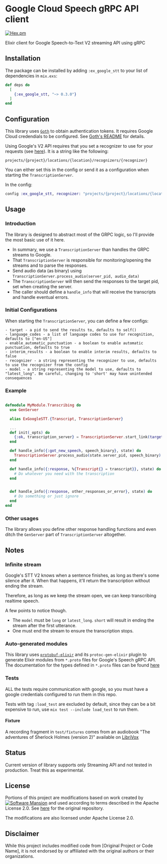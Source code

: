 # Google Cloud Speech gRPC API client

[![Hex.pm](https://img.shields.io/hexpm/v/ex_google_stt.svg)](https://hex.pm/packages/ex_google_stt)

Elixir client for Google Speech-to-Text V2 streaming API using gRPC

## Installation

The package can be installed by adding `:ex_google_stt` to your list of dependencies in `mix.exs`:

```elixir
def deps do
  [
    {:ex_google_stt, "~> 0.3.0"}
  ]
end
```

## Configuration

This library uses [`Goth`](https://github.com/peburrows/goth) to obtain authentication tokens. It requires Google Cloud credendials to be configured. See [Goth's README](https://github.com/peburrows/goth#installation) for details.

Using Google's V2 API requires that you set a recognizer to use for your requests (see [here](https://cloud.google.com/speech-to-text/v2/docs/reference/rest/v2/projects.locations.recognizers#Recognizer])). It is a string like the following:

`projects/{project}/locations/{location}/recognizers/{recognizer}`

You can either set this in the config or send it as a configuration when starting the `TranscriptionServer`.

In the config:
```elixir
config :ex_google_stt, recognizer: "projects/{project}/locations/{location}/recognizers/_"
```


## Usage

### Introduction
The library is designed to abstract most of the GRPC logic, so I'll provide the most basic use of it here.

- In summary, we use a `TranscriptionServer` than handles the GRPC streams to Google.
- That `TranscriptionServer` is responsible for monitoring/opening the streams and to parse the responses.
- Send audio data (as binary) using `TranscriptionServer.process_audio(server_pid, audio_data)`
- The `TranscriptionServer` will then send the responses to the target pid, set when creating the server.
- The caller should define a `handle_info` that will receive the transcripts and handle eventual errors.


### Initial Configurations
When starting the `TranscriptionServer`, you can define a few configs:

```
- target - a pid to send the results to, defaults to self()
- language_codes - a list of language codes to use for recognition, defaults to ["en-US"]
- enable_automatic_punctuation - a boolean to enable automatic punctuation, defaults to true
- interim_results - a boolean to enable interim results, defaults to false
- recognizer - a string representing the recognizer to use, defaults to use the recognizer from the config
- model - a string representing the model to use, defaults to "latest_long". Be careful, changing to 'short' may have unintended consequences
```

### Example

```elixir

defmodule MyModule.Transcribing do
  use GenServer

  alias ExGoogleSTT.{Transcript, TranscriptionServer}

  ...
  def init(_opts) do
    {:ok, transcription_server} = TranscriptionServer.start_link(target: self(), interim_results: true)
  end

  def handle_info({:got_new_speech, speech_binary}, state) do
    TranscriptionServer.process_audio(state.server_pid, speech_binary)
  end

  def handle_info({:response, %{Transcript{} = transcript}}, state) do
    # Do whatever you need with the transcription
  end


  def handle_info({:response, other_responses_or_error}, state) do
    # Do something or just ignore
  end
end

```

### Other usages
The library allows you define other response handling functions and even ditch the `GenServer` part of `TranscriptionServer` altogether.


## Notes

### Infinite stream
Google's STT V2 knows when a sentence finishes, as long as there's some silence after it. When that happens, it'll return the transcription without ending the stream.

Therefore, as long as we keep the stream open, we can keep transcribing realtime speech.

A few points to notice though.
- The `model` must be `long` or `latest_long`. `short` will result in ending the stream after the first utterance.
- One must end the stream to ensure the transcription stops.


### Auto-generated modules

This library uses [`protobuf-elixir`](https://github.com/tony612/protobuf-elixir) and its `protoc-gen-elixir` plugin to generate Elixir modules from `*.proto` files for Google's Speech gRPC API. The documentation for the types defined in `*.proto` files can be found [here](https://cloud.google.com/speech-to-text/docs/reference/rpc/google.cloud.speech.v1)


### Tests

ALL the tests require communication with google, so you must have a google credentials configured to run them in this repo.

Tests with tag `:load_test` are excluded by default, since they can be a bit expensive to run, use `mix test --include load_test` to run them.

#### Fixture

A recording fragment in `test/fixtures` comes from an audiobook
"The adventures of Sherlock Holmes (version 2)" available on [LibriVox](https://librivox.org/the-adventures-of-sherlock-holmes-by-sir-arthur-conan-doyle/)

## Status

Current version of library supports only Streaming API and not tested in production. Treat this as experimental.

## License

Portions of this project are modifications based on work created by [![Software Mansion](https://membraneframework.github.io/static/logo/swm_logo_readme.png)](https://swmansion.com/) and used according to terms described in the Apache License 2.0. See [here](https://github.com/software-mansion-labs/elixir-gcloud-speech-grpc) for the original repository.

The modifications are also licensed under Apache License 2.0.

## Disclaimer

While this project includes modified code from [Original Project or Code Name], it is not endorsed by or affiliated with the original authors or their organizations.
